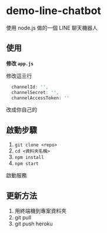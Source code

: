 # demo-line-chatbot

使用 node.js 做的一個 LINE 聊天機器人

## 使用

**修改 `app.js`**

修改這亖行
```javascript
  channelId: '',
  channelSecret: '',
  channelAccessToken: ''
```

改成你自己的

## 啟動步驟

1. `git clone <repo>`
2. `cd <資料夾名稱>`
3. `npm install`
4. `npm start`

啟動服務

## 更新方法

1. 用終端機到專案資料夾
2. git pull
3. git push heroku
